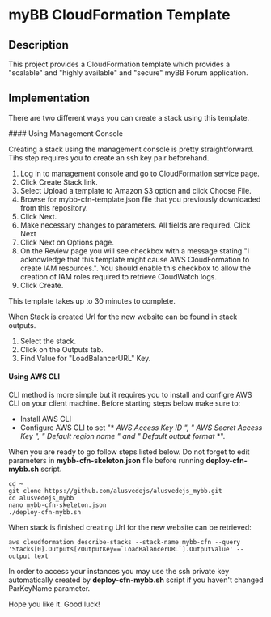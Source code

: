 # myBB CloudFormation Template

## Description

This project provides a CloudFormation template which provides a "scalable" and "highly available"  and "secure" myBB Forum application.


## Implementation

There are two different ways you can create a stack using this template.

#### Using Management Console

Creating a stack using the management console is pretty straightforward. Tihs step requires you to create an ssh key pair beforehand.

1. Log in to management console and go to CloudFormation service page.
2. Click Create Stack link.
3. Select Upload a template to Amazon S3 option and click Choose File.
4. Browse for mybb-cfn-template.json file that you previously downloaded from this repository.
5. Click Next.
6. Make necessary changes to parameters. All fields are required. Click Next
7. Click Next on Options page.
8. On the Review page you will see checkbox with a message stating "I acknowledge that this template might cause AWS CloudFormation to create IAM resources.". You should enable this checkbox to allow the creation of IAM roles required to retrieve CloudWatch logs.
9. Click Create.

This template takes up to 30 minutes to complete.

When Stack is created Url for the new website can be found in stack outputs.
1. Select the stack.
2. Click on the Outputs tab.
3. Find Value for "LoadBalancerURL" Key.

#### Using AWS CLI

CLI method is more simple but it requires you to install and configre AWS CLI on your client machine. Before starting steps below make sure to:

- Install AWS CLI
- Configure AWS CLI to set "* *AWS Access Key ID* *", "* *AWS Secret Access Key* *", "* *Default region name* *" and "* *Default output format* *".

When you are ready to go follow steps listed below. Do not forget to edit parameters in **mybb-cfn-skeleton.json** file before running **deploy-cfn-mybb.sh** script. 

```
cd ~
git clone https://github.com/alusvedejs/alusvedejs_mybb.git
cd alusvedejs_mybb
nano mybb-cfn-skeleton.json
./deploy-cfn-mybb.sh
```
When stack is finished creating Url for the new website can be retrieved:

```
aws cloudformation describe-stacks --stack-name mybb-cfn --query 'Stacks[0].Outputs[?OutputKey==`LoadBalancerURL`].OutputValue' --output text
```

In order to access your instances you may use the ssh private key automatically created by **deploy-cfn-mybb.sh** script if you haven't changed ParKeyName parameter.

Hope you like it. Good luck!

